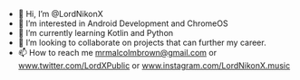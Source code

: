 - 👋 Hi, I’m @LordNikonX
- 👀 I’m interested in Android Development and ChromeOS
- 🌱 I’m currently learning Kotlin and Python
- 💞️ I’m looking to collaborate on projects that can further my career.
- 📫 How to reach me mrmalcolmbrown@gmail.com or www.twitter.com/LordXPublic or www.instagram.com/LordNikonX.music

<!---
LordNikonX/LordNikonX is a ✨ special ✨ repository because its `README.md` (this file) appears on your GitHub profile.
You can click the Preview link to take a look at your changes.
--->
